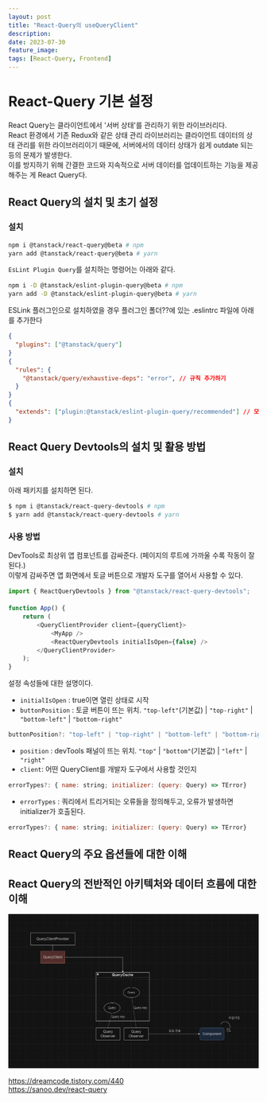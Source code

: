 ```yaml
---
layout: post
title: "React-Query의 useQueryClient"
description:
date: 2023-07-30
feature_image:
tags: [React-Query, Frontend]
---
```


# React-Query 기본 설정

React Query는 클라이언트에서 '서버 상태'를 관리하기 위한 라이브러리다.  
React 환경에서 기존 Redux와 같은 상태 관리 라이브러리는 클라이언트 데이터의 상태 관리를 위한 라이브러리이기 때문에, 서버에서의 데이터 상태가 쉽게 outdate 되는 등의 문제가 발생한다.  
이를 방지하기 위해 간결한 코드와 지속적으로 서버 데이터를 업데이트하는 기능을 제공해주는 게 React Query다.

## React Query의 설치 및 초기 설정

### 설치

```bash
npm i @tanstack/react-query@beta # npm
yarn add @tanstack/react-query@beta # yarn
```

`EsLint Plugin Query`를 설치하는 명령어는 아래와 같다.

```bash
npm i -D @tanstack/eslint-plugin-query@beta # npm
yarn add -D @tanstack/eslint-plugin-query@beta # yarn
```

ESLink 플러그인으로 설치하였을 경우 플러그인 폴더??에 있는 .eslintrc 파일에 아래를 추가한다

```json
{
  "plugins": ["@tanstack/query"]
}
{
  "rules": {
    "@tanstack/query/exhaustive-deps": "error", // 규칙 추가하기
  }
}
{
  "extends": ["plugin:@tanstack/eslint-plugin-query/recommended"] // 모든 권장 규칙 활성화하기
}
```

## React Query Devtools의 설치 및 활용 방법

### 설치

아래 패키지를 설치하면 된다.

```bash
$ npm i @tanstack/react-query-devtools # npm
$ yarn add @tanstack/react-query-devtools # yarn
```

### 사용 방법

DevTools로 최상위 앱 컴포넌트를 감싸준다. (페이지의 루트에 가까울 수록 작동이 잘 된다.)  
이렇게 감싸주면 앱 화면에서 토글 버튼으로 개발자 도구를 열어서 사용할 수 있다.

```javascript
import { ReactQueryDevtools } from "@tanstack/react-query-devtools";

function App() {
    return (
        <QueryClientProvider client={queryClient}>
            <MyApp />
            <ReactQueryDevtools initialIsOpen={false} />
        </QueryClientProvider>
    );
}
```

설정 속성들에 대한 설명이다.

-   `initialIsOpen` : true이면 열린 상태로 시작
-   `buttonPosition` : 토글 버튼이 뜨는 위치. `"top-left"`(기본값) | `"top-right"` | `"bottom-left"` | `"bottom-right"`

```javascript
buttonPosition?: "top-left" | "top-right" | "bottom-left" | "bottom-right"awww
```

-   `position` : devTools 패널이 뜨는 위치. `"top"` | `"bottom"`(기본값) | `"left"` | `"right"`
-   `client`: 어떤 QueryClient를 개발자 도구에서 사용할 것인지

```javascript
errorTypes?: { name: string; initializer: (query: Query) => TError}
```

-   `errorTypes` : 쿼리에서 트리거되는 오류들을 정의해두고, 오류가 발생하면 initializer가 호출된다.

```javascript
errorTypes?: { name: string; initializer: (query: Query) => TError}
```

## React Query의 주요 옵션들에 대한 이해

## React Query의 전반적인 아키텍처와 데이터 흐름에 대한 이해

![React Query Architecture](https://raw.githubusercontent.com/makepin2r/makepin2r.github.io/main/images/23-07-30-react-query-architecture.PNG)

https://dreamcode.tistory.com/440  
https://sanoo.dev/react-query
